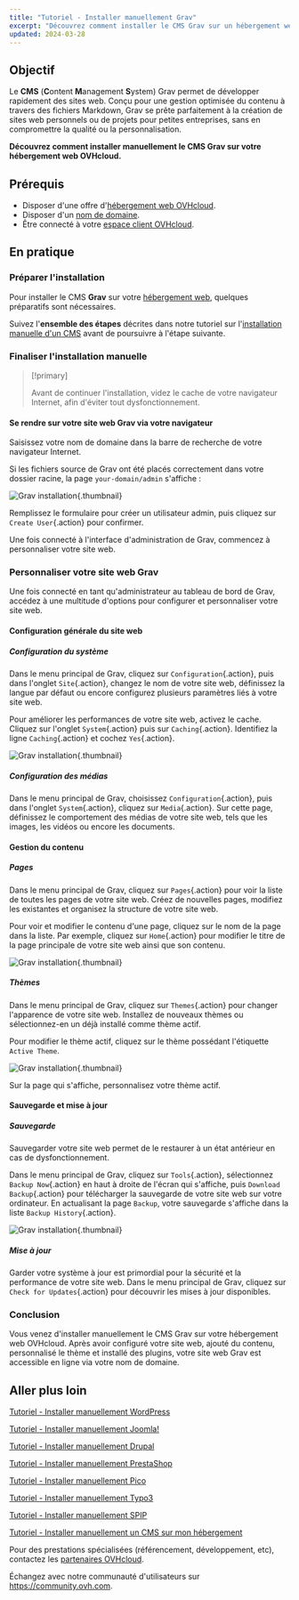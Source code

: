 ```yaml
---
title: "Tutoriel - Installer manuellement Grav"
excerpt: "Découvrez comment installer le CMS Grav sur un hébergement web OVHcloud"
updated: 2024-03-28
---
```


## Objectif

Le **CMS** (**C**ontent **M**anagement **S**ystem) Grav permet de développer rapidement des sites web. Conçu pour une gestion optimisée du contenu à travers des fichiers Markdown, Grav se prête parfaitement à la création de sites web personnels ou de projets pour petites entreprises, sans en compromettre la qualité ou la personnalisation.

**Découvrez comment installer manuellement le CMS Grav sur votre hébergement web OVHcloud.**

## Prérequis

- Disposer d'une offre d'[hébergement web OVHcloud](https://www.ovhcloud.com/fr/web-hosting/).
- Disposer d'un [nom de domaine](https://www.ovhcloud.com/fr/domains/).
- Être connecté à votre [espace client OVHcloud](/links/manager).

## En pratique

### Préparer l'installation

Pour installer le CMS **Grav** sur votre [hébergement web](https://www.ovhcloud.com/fr/web-hosting/), quelques préparatifs sont nécessaires.

Suivez l'**ensemble des étapes** décrites dans notre tutoriel sur l'[installation manuelle d'un CMS](/pages/web_cloud/web_hosting/cms_manual_installation) avant de poursuivre à l'étape suivante.

### Finaliser l'installation manuelle

> [!primary]
>
> Avant de continuer l'installation, videz le cache de votre navigateur Internet, afin d'éviter tout dysfonctionnement.
>

#### Se rendre sur votre site web Grav via votre navigateur

Saisissez votre nom de domaine dans la barre de recherche de votre navigateur Internet.

Si les fichiers source de Grav ont été placés correctement dans votre dossier racine, la page `your-domain/admin` s'affiche :

![Grav installation](images/first_page_config.png){.thumbnail}

Remplissez le formulaire pour créer un utilisateur admin, puis cliquez sur `Create User`{.action} pour confirmer.

Une fois connecté à l'interface d'administration de Grav, commencez à personnaliser votre site web.

### Personnaliser votre site web Grav

Une fois connecté en tant qu'administrateur au tableau de bord de Grav, accédez à une multitude d'options pour configurer et personnaliser votre site web.

#### Configuration générale du site web

##### Configuration du système

Dans le menu principal de Grav, cliquez sur `Configuration`{.action}, puis dans l'onglet `Site`{.action}, changez le nom de votre site web, définissez la langue par défaut ou encore configurez plusieurs paramètres liés à votre site web.

Pour améliorer les performances de votre site web, activez le cache. Cliquez sur l'onglet `System`{.action} puis sur `Caching`{.action}. Identifiez la ligne `Caching`{.action} et cochez `Yes`{.action}.

![Grav installation](images/activate_cache.png){.thumbnail}

##### Configuration des médias

Dans le menu principal de Grav, choisissez `Configuration`{.action}, puis dans l'onglet `System`{.action}, cliquez sur `Media`{.action}. Sur cette page, définissez le comportement des médias de votre site web, tels que les images, les vidéos ou encore les documents.

#### Gestion du contenu

##### Pages

Dans le menu principal de Grav, cliquez sur `Pages`{.action} pour voir la liste de toutes les pages de votre site web. Créez de nouvelles pages, modifiez les existantes et organisez la structure de votre site web.

Pour voir et modifier le contenu d'une page, cliquez sur le nom de la page dans la liste. Par exemple, cliquez sur `Home`{.action} pour modifier le titre de la page principale de votre site web ainsi que son contenu.

![Grav installation](images/list_pages.png){.thumbnail}

##### Thèmes

Dans le menu principal de Grav, cliquez sur `Themes`{.action} pour changer l'apparence de votre site web. Installez de nouveaux thèmes ou sélectionnez-en un déjà installé comme thème actif.

Pour modifier le thème actif, cliquez sur le thème possédant l'étiquette `Active Theme`.

![Grav installation](images/theme_active.png){.thumbnail}

Sur la page qui s'affiche, personnalisez votre thème actif.

#### Sauvegarde et mise à jour

##### Sauvegarde

Sauvegarder votre site web permet de le restaurer à un état antérieur en cas de dysfonctionnement.

Dans le menu principal de Grav, cliquez sur `Tools`{.action}, sélectionnez `Backup Now`{.action} en haut à droite de l'écran qui s'affiche, puis `Download Backup`{.action} pour télécharger la sauvegarde de votre site web sur votre ordinateur. En actualisant la page `Backup`, votre sauvegarde s'affiche dans la liste `Backup History`{.action}.

![Grav installation](images/backup_history.png){.thumbnail}

##### Mise à jour

Garder votre système à jour est primordial pour la sécurité et la performance de votre site web. Dans le menu principal de Grav, cliquez sur `Check for Updates`{.action} pour découvrir les mises à jour disponibles.

### Conclusion

Vous venez d'installer manuellement le CMS Grav sur votre hébergement web OVHcloud. Après avoir configuré votre site web, ajouté du contenu, personnalisé le thème et installé des plugins, votre site web Grav est accessible en ligne via votre nom de domaine.

## Aller plus loin <a name="go-further"></a>

[Tutoriel - Installer manuellement WordPress](/pages/web_cloud/web_hosting/cms_manual_installation_wordpress)

[Tutoriel - Installer manuellement Joomla!](/pages/web_cloud/web_hosting/cms_manual_installation_joomla)

[Tutoriel - Installer manuellement Drupal](/pages/web_cloud/web_hosting/cms_manual_installation_drupal)

[Tutoriel - Installer manuellement PrestaShop](/pages/web_cloud/web_hosting/cms_manual_installation_prestashop)

[Tutoriel - Installer manuellement Pico](/pages/web_cloud/web_hosting/cms_manual_installation_pico)

[Tutoriel - Installer manuellement Typo3](/pages/web_cloud/web_hosting/cms_manual_installation_typo3)

[Tutoriel - Installer manuellement SPIP](/pages/web_cloud/web_hosting/cms_manual_installation_spip)

[Tutoriel - Installer manuellement un CMS sur mon hébergement](/pages/web_cloud/web_hosting/cms_manual_installation)

Pour des prestations spécialisées (référencement, développement, etc), contactez les [partenaires OVHcloud](https://partner.ovhcloud.com/fr/directory/).

Échangez avec notre communauté d'utilisateurs sur <https://community.ovh.com>.
